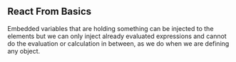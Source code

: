 ## React From Basics

Embedded variables that are holding something can be injected to the elements but we can only inject already evaluated expressions and cannot do the evaluation or calculation in between, as we do when we are defining any object.
